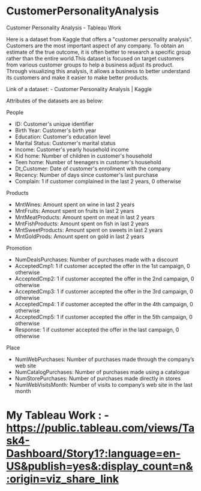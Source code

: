 # CustomerPersonalityAnalysis
Customer Personality Analysis - Tableau Work

Here is a dataset from Kaggle that offers a "customer personality analysis". Customers are the most important aspect of any company. To obtain an estimate of the true outcome, it is often better to research a specific group rather than the entire world.This dataset is focused on target customers from various customer groups to help a business adjust its product. Through visualizing this analysis, it allows a business to better understand its customers and make it easier to make better products.

Link of a dataset: - Customer Personality Analysis | Kaggle

Attributes of the datasets are as below:

People

-  ID: Customer's unique identifier
-  Birth Year: Customer's birth year
-  Education: Customer's education level
-  Marital Status: Customer's marital status
-  Income: Customer's yearly household income
-  Kid home: Number of children in customer's household
-  Teen home: Number of teenagers in customer's household
-  Dt_Customer: Date of customer's enrollment with the company
-  Recency: Number of days since customer's last purchase
-  Complain: 1 if customer complained in the last 2 years, 0 otherwise

Products

-  MntWines: Amount spent on wine in last 2 years
-  MntFruits: Amount spent on fruits in last 2 years
-  MntMeatProducts: Amount spent on meat in last 2 years
-  MntFishProducts: Amount spent on fish in last 2 years
-  MntSweetProducts: Amount spent on sweets in last 2 years
-  MntGoldProds: Amount spent on gold in last 2 years
 
Promotion

-  NumDealsPurchases: Number of purchases made with a discount
-  AcceptedCmp1: 1 if customer accepted the offer in the 1st campaign, 0 otherwise
-  AcceptedCmp2: 1 if customer accepted the offer in the 2nd campaign, 0 otherwise
-  AcceptedCmp3: 1 if customer accepted the offer in the 3rd campaign, 0 otherwise
-  AcceptedCmp4: 1 if customer accepted the offer in the 4th campaign, 0 otherwise
-  AcceptedCmp5: 1 if customer accepted the offer in the 5th campaign, 0 otherwise
-  Response: 1 if customer accepted the offer in the last campaign, 0 otherwise

Place

-  NumWebPurchases: Number of purchases made through the company’s web site
-  NumCatalogPurchases: Number of purchases made using a catalogue
-  NumStorePurchases: Number of purchases made directly in stores
-  NumWebVisitsMonth: Number of visits to company’s web site in the last month


# My Tableau Work : - https://public.tableau.com/views/Task4-Dashboard/Story1?:language=en-US&publish=yes&:display_count=n&:origin=viz_share_link
